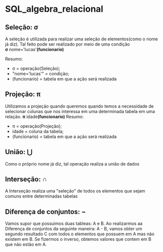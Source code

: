 # SQL_algebra_relacional


## Seleção: σ
A seleção é utilizada para realizar uma seleção de elementos(como o nome já diz). Tal feito pode ser realizado por meio de uma condição<br>
<b>σ</b> nome='lucas'<b>(funcionario)</b>

Resumo:
- σ = operação(Seleção);
- "nome='lucas'" = condição;
- (funcionario) = tabela em que a ação será realizada
## Projeção: π
Utilizamos a projeção quando queremos quando temos a necessidade de selecionar colunas que nos interessa em uma determinada tabela em uma relação.
<b>π</b> idade<b>(funcionario)</b>
Resumo:
- π = operação(Projeção);
- idade = coluna da tabela;
- (funcionario) = tabela em que a ação será realizada

## União: ⋃
Como o próprio nome já diz, tal operação realiza a união de dados

## Interseção: ∩
A Interseção realiza uma "seleção" de todos os elementos que sejam comuns entre determinadas tabelas

## Diferença de conjuntos: −
Vamos supor que possuimos duas tableas: A e B. Ao realizarmos aa Diferença de conjuntos da seguinte maneira: A - B, vamos obter um segundo resultado C com todos o elementos que possuem em A mas não existem em B. Se fizermos o inverso, obtemos valores que contem em B que não estão em A.
